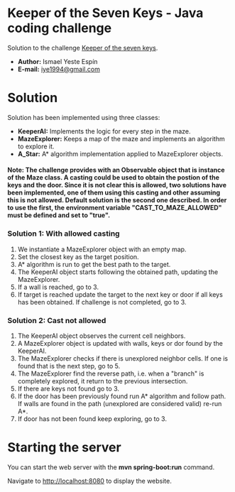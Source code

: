 # Keeper of the Seven Keys - Java coding challenge

Solution to the challenge [Keeper of the seven keys](https://github.com/The-Workshop-Inventors-of-play/keeperchallenge).

* **Author:** Ismael Yeste Espín
* **E-mail:** iye1994@gmail.com

# Solution

Solution has been implemented using three classes:
* **KeeperAI:** Implements the logic for every step in the maze.
* **MazeExplorer:** Keeps a map of the maze and implements an algorithm to explore it.
* **A_Star:** A* algorithm implementation applied to MazeExplorer objects.

#### Note: The challenge provides with an Observable object that is instance of the Maze class. A casting could be used to obtain the postion of the keys and the door. Since it is not clear this is allowed, two solutions have been implemented, one of them using this casting and other assuming this is not allowed. Default solution is the second one described. In order to use the first, the environment variable "CAST_TO_MAZE_ALLOWED" must be defined and set to "true".

### Solution 1: With allowed casting
1. We instantiate a MazeExplorer object with an empty map.
2. Set the closest key as the target position.
3. A* algorithm is run to get the best path to the target.
4. The KeeperAI object starts following the obtained path, updating the MazeExplorer.
5. If a wall is reached, go to 3.
6. If target is reached update the target to the next key or door if all keys has been obtained. If challenge is not completed, go to 3.

### Solution 2: Cast not allowed
1. The KeeperAI object observes the current cell neighbors.
2. A MazeExplorer object is updated with walls, keys or dor found by the KeeperAI.
3. The MazeExplorer checks if there is unexplored neighbor cells. If one is found that is the next step, go to 5.
4. The MazeExplorer find the reverse path, i.e. when a "branch" is completely explored, it return to the previous intersection.
5. If there are keys not found go to 3.
6. If the door has been previously found run A* algorithm and follow path. If walls are found in the path (unexplored are considered valid) re-run A*.
7. If door has not been found keep exploring, go to 3.

# Starting the server

You can start the web server with the **mvn spring-boot:run** command. 

Navigate to [http://localhost:8080](http://localhost:8080) to display the website.
